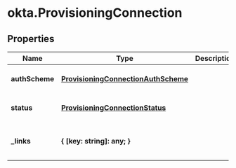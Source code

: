 # okta.ProvisioningConnection

## Properties

Name | Type | Description | Notes
------------ | ------------- | ------------- | -------------
**authScheme** | [**ProvisioningConnectionAuthScheme**](ProvisioningConnectionAuthScheme.md) |  | [optional] [default to undefined]
**status** | [**ProvisioningConnectionStatus**](ProvisioningConnectionStatus.md) |  | [optional] [default to undefined]
**_links** | **{ [key: string]: any; }** |  | [optional] [readonly] [default to undefined]

